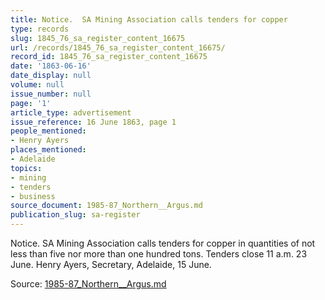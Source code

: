 ```yaml
---
title: Notice.  SA Mining Association calls tenders for copper
type: records
slug: 1845_76_sa_register_content_16675
url: /records/1845_76_sa_register_content_16675/
record_id: 1845_76_sa_register_content_16675
date: '1863-06-16'
date_display: null
volume: null
issue_number: null
page: '1'
article_type: advertisement
issue_reference: 16 June 1863, page 1
people_mentioned:
- Henry Ayers
places_mentioned:
- Adelaide
topics:
- mining
- tenders
- business
source_document: 1985-87_Northern__Argus.md
publication_slug: sa-register
---
```


Notice.  SA Mining Association calls tenders for copper in quantities of not less than five nor more than one hundred tons.  Tenders close 11 a.m. 23 June.  Henry Ayers, Secretary, Adelaide, 15 June.

Source: [1985-87_Northern__Argus.md](/downloads/markdown/1985-87_Northern__Argus.md)
